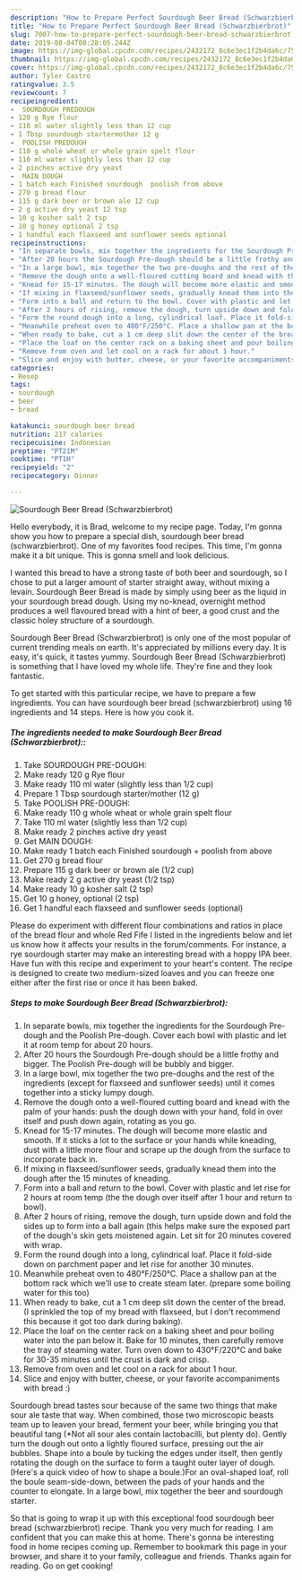 ```yaml
---
description: "How to Prepare Perfect Sourdough Beer Bread (Schwarzbierbrot)"
title: "How to Prepare Perfect Sourdough Beer Bread (Schwarzbierbrot)"
slug: 7007-how-to-prepare-perfect-sourdough-beer-bread-schwarzbierbrot
date: 2019-08-04T08:28:05.244Z
image: https://img-global.cpcdn.com/recipes/2432172_8c6e3ec1f2b4da6c/751x532cq70/sourdough-beer-bread-schwarzbierbrot-recipe-main-photo.jpg
thumbnail: https://img-global.cpcdn.com/recipes/2432172_8c6e3ec1f2b4da6c/751x532cq70/sourdough-beer-bread-schwarzbierbrot-recipe-main-photo.jpg
cover: https://img-global.cpcdn.com/recipes/2432172_8c6e3ec1f2b4da6c/751x532cq70/sourdough-beer-bread-schwarzbierbrot-recipe-main-photo.jpg
author: Tyler Castro
ratingvalue: 3.5
reviewcount: 7
recipeingredient:
-  SOURDOUGH PREDOUGH
- 120 g Rye flour
- 110 ml water slightly less than 12 cup
- 1 Tbsp sourdough startermother 12 g
-  POOLISH PREDOUGH
- 110 g whole wheat or whole grain spelt flour
- 110 ml water slightly less than 12 cup
- 2 pinches active dry yeast
-  MAIN DOUGH
- 1 batch each Finished sourdough  poolish from above
- 270 g bread flour
- 115 g dark beer or brown ale 12 cup
- 2 g active dry yeast 12 tsp
- 10 g kosher salt 2 tsp
- 10 g honey optional 2 tsp
- 1 handful each flaxseed and sunflower seeds optional
recipeinstructions:
- "In separate bowls, mix together the ingredients for the Sourdough Pre-dough and the Poolish Pre-dough. Cover each bowl with plastic and let it at room temp for about 20 hours."
- "After 20 hours the Sourdough Pre-dough should be a little frothy and bigger. The Poolish Pre-dough will be bubbly and bigger."
- "In a large bowl, mix together the two pre-doughs and the rest of the ingredients (except for flaxseed and sunflower seeds) until it comes together into a sticky lumpy dough."
- "Remove the dough onto a well-floured cutting board and knead with the palm of your hands: push the dough down with your hand, fold in over itself and push down again, rotating as you go."
- "Knead for 15-17 minutes. The dough will become more elastic and smooth. If it sticks a lot to the surface or your hands while kneading, dust with a little more flour and scrape up the dough from the surface to incorporate back in."
- "If mixing in flaxseed/sunflower seeds, gradually knead them into the dough after the 15 minutes of kneading."
- "Form into a ball and return to the bowl. Cover with plastic and let rise for 2 hours at room temp (the the dough over itself after 1 hour and return to bowl)."
- "After 2 hours of rising, remove the dough, turn upside down and fold the sides up to form into a ball again (this helps make sure the exposed part of the dough&#39;s skin gets moistened again. Let sit for 20 minutes covered with wrap."
- "Form the round dough into a long, cylindrical loaf. Place it fold-side down on parchment paper and let rise for another 30 minutes."
- "Meanwhile preheat oven to 480°F/250°C. Place a shallow pan at the bottom rack which we&#39;ll use to create steam later. (prepare some boiling water for this too)"
- "When ready to bake, cut a 1 cm deep slit down the center of the bread. (I sprinkled the top of my bread with flaxseed, but I don&#39;t recommend this because it got too dark during baking)."
- "Place the loaf on the center rack on a baking sheet and pour boiling water into the pan below it. Bake for 10 minutes, then carefully remove the tray of steaming water. Turn oven down to 430°F/220°C and bake for 30-35 minutes until the crust is dark and crisp."
- "Remove from oven and let cool on a rack for about 1 hour."
- "Slice and enjoy with butter, cheese, or your favorite accompaniments with bread :)"
categories:
- Resep
tags:
- sourdough
- beer
- bread

katakunci: sourdough beer bread
nutrition: 217 calories
recipecuisine: Indonesian
preptime: "PT21M"
cooktime: "PT1H"
recipeyield: "2"
recipecategory: Dinner

---
```



![Sourdough Beer Bread (Schwarzbierbrot)](https://img-global.cpcdn.com/recipes/2432172_8c6e3ec1f2b4da6c/751x532cq70/sourdough-beer-bread-schwarzbierbrot-recipe-main-photo.jpg)

Hello everybody, it is Brad, welcome to my recipe page. Today, I'm gonna show you how to prepare a special dish, sourdough beer bread (schwarzbierbrot). One of my favorites food recipes. This time, I'm gonna make it a bit unique. This is gonna smell and look delicious.

I wanted this bread to have a strong taste of both beer and sourdough, so I chose to put a larger amount of starter straight away, without mixing a levain. Sourdough Beer Bread is made by simply using beer as the liquid in your sourdough bread dough. Using my no-knead, overnight method produces a well flavoured bread with a hint of beer, a good crust and the classic holey structure of a sourdough.

Sourdough Beer Bread (Schwarzbierbrot) is only one of the most popular of current trending meals on earth. It's appreciated by millions every day. It is easy, it's quick, it tastes yummy. Sourdough Beer Bread (Schwarzbierbrot) is something that I have loved my whole life. They're fine and they look fantastic.


To get started with this particular recipe, we have to prepare a few ingredients. You can have sourdough beer bread (schwarzbierbrot) using 16 ingredients and 14 steps. Here is how you cook it.

##### The ingredients needed to make Sourdough Beer Bread (Schwarzbierbrot)::

1. Take  SOURDOUGH PRE-DOUGH:
1. Make ready 120 g Rye flour
1. Make ready 110 ml water (slightly less than 1/2 cup)
1. Prepare 1 Tbsp sourdough starter/mother (12 g)
1. Take  POOLISH PRE-DOUGH:
1. Make ready 110 g whole wheat or whole grain spelt flour
1. Take 110 ml water (slightly less than 1/2 cup)
1. Make ready 2 pinches active dry yeast
1. Get  MAIN DOUGH:
1. Make ready 1 batch each Finished sourdough + poolish from above
1. Get 270 g bread flour
1. Prepare 115 g dark beer or brown ale (1/2 cup)
1. Make ready 2 g active dry yeast (1/2 tsp)
1. Make ready 10 g kosher salt (2 tsp)
1. Get 10 g honey, optional (2 tsp)
1. Get 1 handful each flaxseed and sunflower seeds (optional)


Please do experiment with different flour combinations and ratios in place of the bread flour and whole Red Fife I listed in the ingredients below and let us know how it affects your results in the forum/comments. For instance, a rye sourdough starter may make an interesting bread with a hoppy IPA beer. Have fun with this recipe and experiment to your heart&#39;s content. The recipe is designed to create two medium-sized loaves and you can freeze one either after the first rise or once it has been baked. 

##### Steps to make Sourdough Beer Bread (Schwarzbierbrot):

1. In separate bowls, mix together the ingredients for the Sourdough Pre-dough and the Poolish Pre-dough. Cover each bowl with plastic and let it at room temp for about 20 hours.
1. After 20 hours the Sourdough Pre-dough should be a little frothy and bigger. The Poolish Pre-dough will be bubbly and bigger.
1. In a large bowl, mix together the two pre-doughs and the rest of the ingredients (except for flaxseed and sunflower seeds) until it comes together into a sticky lumpy dough.
1. Remove the dough onto a well-floured cutting board and knead with the palm of your hands: push the dough down with your hand, fold in over itself and push down again, rotating as you go.
1. Knead for 15-17 minutes. The dough will become more elastic and smooth. If it sticks a lot to the surface or your hands while kneading, dust with a little more flour and scrape up the dough from the surface to incorporate back in.
1. If mixing in flaxseed/sunflower seeds, gradually knead them into the dough after the 15 minutes of kneading.
1. Form into a ball and return to the bowl. Cover with plastic and let rise for 2 hours at room temp (the the dough over itself after 1 hour and return to bowl).
1. After 2 hours of rising, remove the dough, turn upside down and fold the sides up to form into a ball again (this helps make sure the exposed part of the dough&#39;s skin gets moistened again. Let sit for 20 minutes covered with wrap.
1. Form the round dough into a long, cylindrical loaf. Place it fold-side down on parchment paper and let rise for another 30 minutes.
1. Meanwhile preheat oven to 480°F/250°C. Place a shallow pan at the bottom rack which we&#39;ll use to create steam later. (prepare some boiling water for this too)
1. When ready to bake, cut a 1 cm deep slit down the center of the bread. (I sprinkled the top of my bread with flaxseed, but I don&#39;t recommend this because it got too dark during baking).
1. Place the loaf on the center rack on a baking sheet and pour boiling water into the pan below it. Bake for 10 minutes, then carefully remove the tray of steaming water. Turn oven down to 430°F/220°C and bake for 30-35 minutes until the crust is dark and crisp.
1. Remove from oven and let cool on a rack for about 1 hour.
1. Slice and enjoy with butter, cheese, or your favorite accompaniments with bread :)


Sourdough bread tastes sour because of the same two things that make sour ale taste that way. When combined, those two microscopic beasts team up to leaven your bread, ferment your beer, while bringing you that beautiful tang (*Not all sour ales contain lactobacilli, but plenty do). Gently turn the dough out onto a lightly floured surface, pressing out the air bubbles. Shape into a boule by tucking the edges under itself, then gently rotating the dough on the surface to form a taught outer layer of dough.(Here&#39;s a quick video of how to shape a boule.)For an oval-shaped loaf, roll the boule seam-side-down, between the pads of your hands and the counter to elongate. In a large bowl, mix together the beer and sourdough starter. 

So that is going to wrap it up with this exceptional food sourdough beer bread (schwarzbierbrot) recipe. Thank you very much for reading. I am confident that you can make this at home. There's gonna be interesting food in home recipes coming up. Remember to bookmark this page in your browser, and share it to your family, colleague and friends. Thanks again for reading. Go on get cooking!
